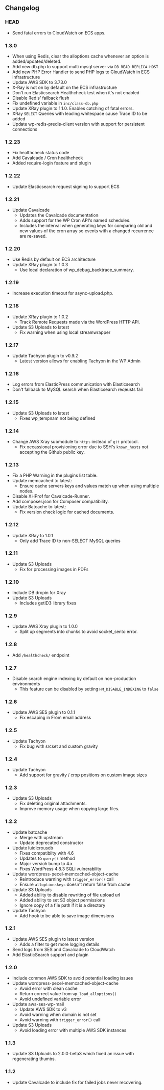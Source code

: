 ## Changelog

### HEAD
- Send fatal errors to CloudWatch on ECS apps.

### 1.3.0
- When using Redis, clear the alloptions cache whenever an option is added/updated/deleted.
- Add new db.php to support multi mysql server via `DB_READ_REPLICA_HOST`
- Add new PHP Error Handler to send PHP logs to CloudWatch in ECS infrastructure
- Update AWS SDK to 3.73.0
- X-Ray is not on by default on the ECS infrastructure
- Don't run Elasticsearch Healthcheck test when it's not enabled
- Disable Redis' failback flush
- Fix undefined variable in `inc/class-db.php`
- Update XRay plugin to 1.1.0. Enables catching of fatal errors.
- XRay `SELECT` Queries with leading whitespace cause Trace ID to be added
- Update wp-redis-predis-client version with support for persistent connections

### 1.2.23
- Fix healthcheck status code
- Add Cavalcade / Cron healthcheck
- Added require-login feature and plugin

### 1.2.22
- Update Elasticsearch request signing to support ECS

### 1.2.21
- Update Cavalcade
    - Updates the Cavalcade documentation
    - Adds support for the WP Cron API's named schedules.
    - Includes the interval when generating keys for comparing old and new values of the cron array so events with a changed recurrence are re-saved.

### 1.2.20
- Use Redis by default on ECS architecture
- Update XRay plugin to 1.0.3
	- Use local declaration of wp_debug_backtrace_summary.

### 1.2.19
- Increase execution timeout for async-upload.php.

### 1.2.18
- Update XRay plugin to 1.0.2
  - Track Remote Requests made via the WordPress HTTP API.
- Update S3 Uploads to latest
  - Fix warning when using local streamwrapper

### 1.2.17
- Update Tachyon plugin to v0.9.2
    - Latest version allows for enabling Tachyon in the WP Admin

### 1.2.16
- Log errors from ElasticPress communication with Elasticsearch
- Don't fallback to MySQL search when Elasticsearch reqeusts fail

### 1.2.15
- Update S3 Uploads to latest
  - Fixes wp_tempnam not being defined

### 1.2.14
- Change AWS Xray submodule to `https` instead of `git` protocol.
  - Fix occassional provisioning error due to SSH's `known_hosts` not accepting the Github public key.

### 1.2.13
- Fix a PHP Warning in the plugins list table.
- Update memcached to latest:
    - Ensure cache servers keys and values match up when using multiple nodes.
- Disable XHProf for Cavalcade-Runner.
- Add composer.json for Composer compatibility.
- Update Batcache to latest:
    - Fix version check logic for cached documents.

### 1.2.12
- Update XRay to 1.0.1
    - Only add Trace ID to non-SELECT MySQL queries

### 1.2.11
- Update S3 Uploads
    - Fix for processing images in PDFs

### 1.2.10
- Include DB dropin for Xray
- Update S3 Uploads
    - Includes getID3 library fixes

### 1.2.9
- Update AWS Xray plugin to 1.0.0
    - Split up segments into chunks to avoid socket_sento error.

### 1.2.8
- Add `/healthcheck/` endpoint

### 1.2.7
- Disable search engine indexing by default on non-production environments
    - This feature can be disabled by setting `HM_DISABLE_INDEXING` to `false`


### 1.2.6
- Update AWS SES plugin to 0.1.1
    - Fix escaping in From email address

### 1.2.5

- Update Tachyon
    - Fix bug with srcset and custom gravity

### 1.2.4

- Update Tachyon
    - Add support for gravity / crop positions on custom image sizes

### 1.2.3

- Update S3 Uploads
	- Fix deleting original attachments.
	- Improve memory usage when copying large files.

### 1.2.2

- Update batcache
	- Merge with upstream
	- Update deprecated constructor
- Update luidicrousdb
	- Fixes compatibilty with 4.6
	- Updates to `query()` method
	- Major versioh bump to 4.x
	- Fixes WordPress 4.8.3 SQLi vulnerability
- Update wordpress-pecel-memcached-object-cache
	- Reintroduce warning with `trigger_error()` call
	- Ensure `alloptionskeys` doesn't return false from cache
- Update S3 Uploads
	- Added ability to disable rewriting of file upload url
	- Added ability to set S3 object permissions
	- Ignore copy of a file path if it is a directory
- Update Tachyon
	- Add hook to be able to save image dimensions

### 1.2.1

- Update AWS SES plugin to latest version
    - Adds a filter to get more logging details
- Send logs from SES and Cavalcade to CloudWatch
- Add ElasticSearch support and plugin

### 1.2.0

- Include common AWS SDK to avoid potential loading issues
- Update wordpress-pecel-memcached-object-cache
	- Avoid error with clean cache
	- Return correct value from `wp_load_alloptions()`
	- Avoid undefined variable error
- Update aws-ses-wp-mail
	- Update AWS SDK to v3
	- Avoid warning when domain is not set
	- Avoid warning with `trigger_error()` call
- Update S3 Uploads
	- Avoid loading error with multiple AWS SDK instances

### 1.1.3

- Update S3 Uploads to 2.0.0-beta3 which fixed an issue with regenerating thumbs.


### 1.1.2

- Update Cavalcade to include fix for failed jobs never recovering.
